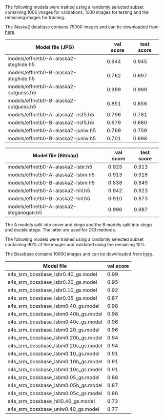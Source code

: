 
The following models were trained using a randomly selected subset containing 
1000 images for validations, 1000 images for testing and the remaining images 
for training.


The Alaska2 database contains 75000 images and can be downloaded from 
[here](https://www.kaggle.com/c/alaska2-image-steganalysis).


| Model file (JPG)                      | val score | test score | 
|---------------------------------------|-----------|------------|
| models/effnetb0-A-alaska2-steghide.h5 |   0.944   |   0.945    |
| models/effnetb0-B-alaska2-steghide.h5 |   0.762   |   0.697    |
| models/effnetb0-A-alaska2-outguess.h5 |   0.999   |   0.999    |
| models/effnetb0-B-alaska2-outguess.h5 |   0.851   |   0.856    |
| models/effnetb0-A-alaska2-nsf5.h5     |   0.796   |   0.781    |
| models/effnetb0-B-alaska2-nsf5.h5     |   0.679   |   0.680    |
| models/effnetb0-A-alaska2-juniw.h5    |   0.769   |   0.759    |
| models/effnetb0-B-alaska2-juniw.h5    |   0.701   |   0.698    |




| Model file (Bitmap)                     | val score | test score | 
|-----------------------------------------|-----------|------------|
| models/effnetb0-A-alaska2-lsbr.h5       |   0.925   |   0.913    |
| models/effnetb0-A-alaska2-lsbm.h5       |   0.913   |   0.918    |
| models/effnetb0-B-alaska2-lsbm.h5       |   0.838   |   0.849    |
| models/effnetb0-A-alaska2-hill.h5       |   0.942   |   0.923    |
| models/effnetb0-B-alaska2-hill.h5       |   0.910   |   0.873    |
| models/effnetb0-A-alaska2-steganogan.h5 |   0.996   |   0.997    |


The A models split into cover and stego and the B models split into stego and
double stego. The latter are used for DCI methods.





The following models were trained using a randomly selected subset 
containing 90% of the images and validated using the remaining 10%.


The Bossbase contains 10000 images and can be downloaded from 
[here](http://agents.fel.cvut.cz/stegodata/BossBase-1.01-cover.tar.bz2).


| Model file                            | val score |
|---------------------------------------|-----------|
| e4s_srm_bossbase_lsbr0.40_gs.model    |   0.99    |
| e4s_srm_bossbase_lsbr0.20_gs.model    |   0.95    |
| e4s_srm_bossbase_lsbr0.10_gs.model    |   0.92    |
| e4s_srm_bossbase_lsbr0.05_gs.model    |   0.87    |
| e4s_srm_bossbase_lsbm0.40_gs.model    |   0.98    |
| e4s_srm_bossbase_lsbm0.40b_gs.model   |   0.98    |
| e4s_srm_bossbase_lsbm0.40c_gs.model   |   0.96    |
| e4s_srm_bossbase_lsbm0.20_gs.model    |   0.96    |
| e4s_srm_bossbase_lsbm0.20b_gs.model   |   0.94    |
| e4s_srm_bossbase_lsbm0.20c_gs.model   |   0.94    |
| e4s_srm_bossbase_lsbm0.10_gs.model    |   0.91    |
| e4s_srm_bossbase_lsbm0.10b_gs.model   |   0.91    |
| e4s_srm_bossbase_lsbm0.10c_gs.model   |   0.91    |
| e4s_srm_bossbase_lsbm0.05_gs.model    |   0.88    |
| e4s_srm_bossbase_lsbm0.05b_gs.model   |   0.87    |
| e4s_srm_bossbase_lsbm0.05c_gs.model   |   0.86    |
| e4s_srm_bossbase_hill0.40_gs.model    |   0.72    |
| e4s_srm_bossbase_uniw0.40_gs.model    |   0.77    |



